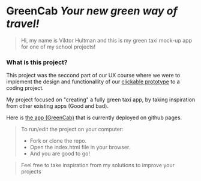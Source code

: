 # GreenCab *Your new green way of travel!*

>Hi, my name is Viktor Hultman and this is my green taxi mock-up app for one of my school projects!

### What is this project?

This project was the seccond part of our UX course where we were to implement the design and functionallity
of our [clickable prototype](https://www.figma.com/file/zoafAjyjN8TGlHJ7hPRVMB/H%C3%A5llbart-Resande-Grupp-4-team-library?node-id=0%3A1) to a coding project.

My project focused on "creating" a fully green taxi app, by taking inspiration from other existing apps (Good and bad).

Here is [the app (GreenCab)](https://viktor-hultman.github.io/GreenCab/) that is currently deployed on github pages.

>To run/edit the project on your computer:
> - Fork or clone the repo.
> - Open the index.html file in your browser.
> - And you are good to go!

> Feel free to take inspiration from my solutions to improve your projects
